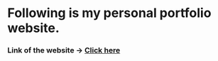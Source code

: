 # Following is my personal portfolio website.

### Link of the website -> [Click here](https://vishaljx.netlify.app/ "Web Portfolio")
